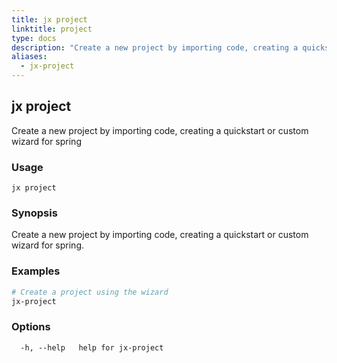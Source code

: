 ```yaml
---
title: jx project
linktitle: project
type: docs
description: "Create a new project by importing code, creating a quickstart or custom wizard for spring"
aliases:
  - jx-project
---
```


## jx project

Create a new project by importing code, creating a quickstart or custom wizard for spring

### Usage

```
jx project
```

### Synopsis

Create a new project by importing code, creating a quickstart or custom wizard for spring.

### Examples

  ```bash
  # Create a project using the wizard
  jx-project

  ```
### Options

```
  -h, --help   help for jx-project
```

